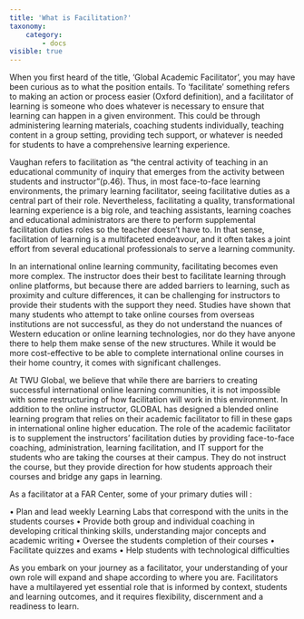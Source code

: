 ```yaml
---
title: 'What is Facilitation?'
taxonomy:
    category:
        - docs
visible: true
---
```



When you first heard of the title, ‘Global Academic Facilitator’, you may have been curious as to what the position entails. To ‘facilitate’ something refers to making an action or process easier (Oxford definition), and a facilitator of learning is someone who does whatever is necessary to ensure that learning can happen in a given environment. This could be through administering learning materials, coaching students individually, teaching content in a group setting, providing tech support, or whatever is needed for students to have a comprehensive learning experience.

Vaughan refers to facilitation as “the central activity of teaching in an educational community of inquiry that emerges from the activity between students and instructor”(p.46). Thus, in most face-to-face learning environments, the primary learning facilitator, seeing facilitative duties as a central part of their role. Nevertheless, facilitating a quality, transformational learning experience is a big role, and teaching assistants, learning coaches and educational administrators are there to perform supplemental facilitation duties roles so the teacher doesn’t have to. In that sense, facilitation of learning is a multifaceted endeavour, and it often takes a joint effort from several educational professionals to serve a learning community.

In an international online learning community, facilitating becomes even more complex. The instructor does their best to facilitate learning through online platforms, but because there are added barriers to learning, such as proximity and culture differences, it can be challenging for instructors to provide their students with the support they need.  Studies have shown that many students who attempt to take online courses from overseas institutions are not successful, as they do not understand the nuances of Western education or online learning technologies, nor do they have anyone there to help them make sense of the new structures. While it would be more cost-effective to be able to complete international online courses in their home country, it comes with significant challenges.

At TWU Global, we believe that while there are barriers to creating successful international online learning communities, it is not impossible with some restructuring of how facilitation will work in this environment. In addition to the online instructor, GLOBAL has designed a blended online learning program that relies on their academic facilitator to fill in these gaps in international online higher education. The role of the academic facilitator is to supplement the instructors’ facilitation duties by providing face-to-face coaching, administration, learning facilitation, and IT support for the students who are taking the courses at their campus. They do not instruct the course, but they provide direction for how students approach their courses and bridge any gaps in learning.


As a facilitator at a FAR Center, some of your primary duties will :

•	Plan and lead weekly Learning Labs that correspond with the units in the students courses
•	Provide both group and individual coaching in developing critical thinking skills, understanding major concepts and academic writing
•	Oversee the students completion of their courses
•	Facilitate quizzes and exams
•	Help students with technological difficulties

As you embark on your journey as a facilitator, your understanding of your own role will expand and shape according to where you are. Facilitators have a multilayered yet essential role that is informed by context, students and learning outcomes, and it requires flexibility, discernment and a readiness to learn.

